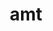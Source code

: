 ---
pid: MX144
title: amt
location_transcription: Wes West Philly
zipcode: '19143'
outside_phl: 
neighborhood: University City
age: '8'
age_range: 6-13
instagram: 
image_file_name: MX_144.jpg
proposal_transcription: 
topic: Architecture
topic_summary: '0'
type: Other No Form
keywords_other: 
credit: Teo
image_labels: Tower
twitter: 
facebook: 
permalink: "/monuments/mx144/"
layout: item-page
---